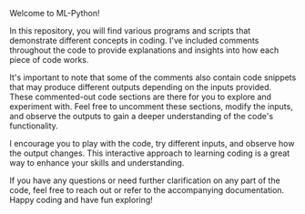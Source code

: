 Welcome to ML-Python!

In this repository, you will find various programs and scripts that demonstrate different concepts in coding. I've included comments throughout the code to provide explanations and insights into how each piece of code works.

It's important to note that some of the comments also contain code snippets that may produce different outputs depending on the inputs provided. These commented-out code sections are there for you to explore and experiment with. Feel free to uncomment these sections, modify the inputs, and observe the outputs to gain a deeper understanding of the code's functionality.

I encourage you to play with the code, try different inputs, and observe how the output changes. This interactive approach to learning coding is a great way to enhance your skills and understanding.

If you have any questions or need further clarification on any part of the code, feel free to reach out or refer to the accompanying documentation. Happy coding and have fun exploring!
